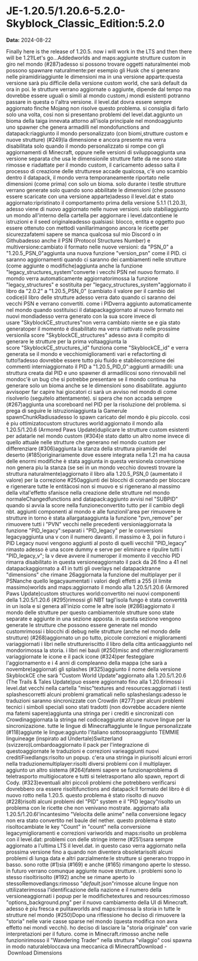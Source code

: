 # JE-1.20.5/1.20.6-5.2.0-Skyblock_Classic_Edition:5.2.0

**Data:** 2024-08-22

Finally here is the release of 1.20.5. now i will work in the LTS and then there will be 1.21!Let's go...Addedworlds and maps:aggiunte strutture custom in giro nel mondo (#287)adesso si possono trovare oggetti naturalmentei mob possono spawnare naturalmente:per esempio gli Husk che si generano nelle piramidiriaggiunte le dimensioni ma in una versione apparte:questa versione sarà piu difficile della versione custom world, che sarà default da ora in poi. le strutture verrano aggiornate o aggiunte, dipende dal tempo ma dovrebbe essere uguali o simili al mondo custom,i mondi esistenti potranno passare in questa o l'altra versione. il level.dat dovra essere sempre aggiornato finche Mojang non risolve questo problema. si consiglia di farlo solo una volta, cosi non si presentano problemi del level.dat.aggiunto un bioma della taiga innevata attorno all'isola principale nel mondoaggiunto uno spawner che genera armadilli nel mondofunctions and datapack:riaggiunto il mondo personalizzato (con biomi,strutture custom e nuove strutture) (#249)la dimensione e ancora presente ma verra disabilitata solo quando il mondo personalizzato si rompe con gli aggiornamenti di Minecraft, oppure nelle versioni di sviluppoaggiunta una versione separata che usa le dimensionile strutture fatte da me sono state rimosse e riadattate per il mondo custom, il caricamento adesso salta il processo di creazione delle strutturese accade qualcosa, c'è uno scambio dentro il datapack, il mondo verra temporaneamente riportato nelle dimensioni (come prima) con solo un bioma. solo durante i testle strutture verrano generate solo quando sono abbilitate le dimensioni (che possono essere scaricate con una versione apparte)adesso il level.dat e stato aggiornato:ripristinato il comportamento prima della versione 5.1.1 (1.20.3), adesso viene di nuovo aggiornato nelle nuove versioni. solo stabiliaggiunto un mondo all'interno della cartella per aggiornare i level.datcontiene le istruzioni e il seed originaleadesso qualsiasi: blocco, entita e oggetto puo essere ottenuto con mettodi vanillarimangono ancora le ricette per sicurezzafatemi sapere se manca qualcosa sul mio Discord o in Githubadesso anche il PSN (Protocol Structures Number) e multiversione:cambiato il formato nelle nuove versioni: da "PSN_0" a "1.20.5_PSN_0"aggiunta una nuova funzione "version_psn" come il PID. ci saranno aggiornamenti quando ci saranno dei cambiamenti nelle strutture (come aggiunte o modifiche)aggiunta anche la funzione "legacy_structures_system"converte i vecchi PSN nel nuovo formato. il momdo verra automaticamente aggiornatorimossa la funzione "legacy_structures" e sostituita per "legacy_structures_system"aggiornato il libro da "2.0.2" a "1.20.5_PSN_0" (cambiato il valore per il cambio del codice)il libro delle strutture adesso verra dato quando ci saranno dei vecchi PSN e verrano convertiti. come i PIDverra aggiunto automaticamente nel mondo quando sostituisci il datapackaggiornato al nuovo formato nei nuovi mondiadesso verra generato con la sua score invece di usare "SkyblockCE_structures"non verra cambiato niente se e gia stato generatoper il momento è disabilitato ma verra riattivato nelle prossime versionila score "SkyblockCE_structures" adesso avra il compito di generare le strutture per la prima voltaaggiunta la score "SkyblockCE_structures_id" funziona come "SkyblockCE_id" e verra generata se il mondo e vecchiomiglioramenti vari e refactorting di tutto!!adesso dovrebbe essere tutto piu fluido e stabilecorrezione dei commenti interniaggiornato il PID a "1.20.5_PID_0":aggiunti armadilli: una struttura creata dal PID e uno spawner di armadilicosi sono rinnovabili nel mondoc'è un bug che si potrebbe presentare se il mondo continua ha generare solo un bioma anche se le dimensioni sono disabilitate. aggiunto avvisoper far capire hai giocatori ci sarà un avviso nel mondo di come risolverlo (seguitelo attentamente). si spera che non accada sempre (#267)aggiunta una scoreboard nel PID per la risoluzione del problema. si prega di seguire le istruzioniaggiunta la Gamerule spawnChunkRadiusadesso lo spawn caricato del mondo è piu piccolo. cosi è piu ottimizatocustom structures world:aggiornato il mondo alla 1.20.5/1.20.6 (Armored Paws Update)duplicare le strutture custom esistenti per adatarle nel mondo custom (#304)è stato datto un altro nome invece di quello attuale nelle strutture che generano nel mondo custom per differenziare (#306)aggiunta la stanza della struttura piramide del deserto (#185)originariamente dove essere integrata nella 1.21 ma ha causa delle enormi modifiche è stata aggiunta in questa versionela conversione non genera piu la stanza (se sei in un mondo vecchio dovresti trovare la struttura naturalmente)aggiornato il libro alla 1.20.5_PSN_0 (aumentato il valore) per la correzione #250aggiunti dei blocchi di comando per bloccare e rigenerare tutte le entitàcosi non si muovo e si rigenerano al massimo della vital'effetto sfanisce nella creazione delle strutture nel mondo normaleChangedfunctions and datapack:aggiunto avvisi nel "SUBPID" quando si avvia la score nella funzioneconvertito tutto per il cambio degli nbt. aggiunti componenti al mondo e alle funzionil'area per rimuovere le strutture in torno è stata allargataaggiunta la funzione "pvn_remove" per rimuovere tutti i "PVN" vecchi nelle precedenti versioniaggiornata la funzione "PID_legacy":separati i "PID_legacy" per le conversioni legacyaggiunta una v con il numero davanti. il massimo è 3, poi in futuro i PID Legacy nuovi vengono aggiunti al posto di quelli vecchiil "PID_legacy" rimasto adesso è una score dummy e serve per eliminare e ripulire tutti i "PID_legacy_v"; la v deve avvere il numeroper il momento il vecchio PID rimarra disabilitato in questa versioneaggiornato il pack da 26 fino a 41 nel datapackaggiornato a 41 in tutti gli overlays nel datapacktranne "dimensions" che rimane 26aggiornata la funzione del multiplayer per il PSNanche quello legacyaumentati i valori degli effetti a 255 (il limite massimo)worlds and maps:aggiornato il mondo alla 1.20.5/1.20.6 (Armored Paws Update)custom structures world:convertito nei nuovi componenti della 1.20.5/1.20.6 (#295)rimossi gli NBT tagl'isola fungo è stata convertità in un isola e si genera all'inizio come le altre isole (#286)aggiornato il mondo delle strutture per questo cambiamentole strutture sono state separate e aggiunte in una sezione apposta. in questa sezione vengono generate le strutture che possono essere generate nel mondo customrimossi i blocchi di debug nelle strutture (anche nel mondo delle strutture) (#268)aggiornato un po tutto, piccole correzioni e miglioramenti variaggiornati i libri nelle struttureriscitto il libro della citta anticaaggiunto nel mondorimossa la storia. i libri nei bauli (#250)misc and other:miglioramenti variaggiornate le icone e il pack icone (#324)per festeggiare l'aggiornamento e i 4 anni di compleanno della mappa (che sarà a novembre)aggiornati gli splashes (#325)aggiunto il nome della versione SkyblockCE che sarà "Custom World Update"aggiornato alla 1.20.5/1.20.6 (The Trails & Tales Update)puo essere aggiornato fino alla 1.20.6rimossi i level.dat vecchi nella cartella "misc"textures and resources:aggiornati i testi splashescorretti alcuni problemi gramaticali nello splasheslangs:adesso le traduzioni saranno sincronizzate con Crowdin (#277):per alcuni problemi tecnici i simboli speciali sono stati tradotti (non dovrebbe accadere niente ma fatemi sapere)aggiunta una stringa per i crediti e sincronizati con Crowdinaggiornata la stringa nel codiceaggiunte alcune nuove lingue per la sincronizazione. tutte le lingue di Minecraftaggiunte le lingue personalizzate (#118)aggiunte le lingue:aggiunto l'italiano sottosopraaggiunto TEMMIE linguineage (inspirato ad Undertale)Switzerland (svizzero)Lombardoaggiornato il pack per l'integrazione di questoaggiornate le traduzioni e correzioni varieaggiunti nuovi creditiFixedlangs:risolto un popup. c'era una stringa in piurisolti alcuni errori nella traduzionemultiplayer:risolti diversi problemi con il multiplayer. aggiunto un altro sistema (#264)fatemi sapere se funzionaproblema di teletrasporto multigiocatore e tutti si teletrasportano allo spawn, report di Cody. (#323)eventuali altri piccoli problemi che potrebbero verificarsi dovrebbero ora essere risoltifunctions and datapack:Il formato del libro è di nuovo rotto nella 1.20.5. questo problema è stato risolto di nuovo (#228)risolti alcuni problemi del "PID" system e il "PID legacy"risolto un problema con le ricette che non venivano mostrate. aggiornato alla 1.20.5/1.20.6l'incantesimo "Velocita delle anime" nella conversione legacy non era stato convertito nel baule del nether. questo problema è stato risoltocambiate le key "Count" in "count" nella conversione legacymiglioramenti e correzioni variworlds and maps:risolto un problema con il level.dat: problemi con delle stringe interne (#251)sara sempre aggiornato a l'ultima LTS il level.dat. in questo caso verra aggiornato nella prossima versione fino a quando non diventera obsoletarisolti alcuni problemi di lunga data e altri parzialmente:le strutture si generano troppo in basso. sono rotte (#1)sia (#169) e anche (#165) rimangono aperte lo stesso. in futuro verrano comunque aggiunte nuove strutture. i problemi sono lo stesso risoltirisolto (#192) anche se rimane aperto lo stessoRemovedlangs:rimosso "_default_.json"rimosse alcune lingue non uttilizaterimossa l'identificazione della nazione e il numero della versioneaggiornati i popup per le modifichetextures and resources:rimosso "options_background.png" per il nuovo cambiamento della UI di Minecraft. adesso è piu fresca e pulitaworlds and maps:rimossa la storia in tutte le strutture nel mondo (#250)Dopo una riflessione ho deciso di rimuovere la "storia" nelle varie casse sparse nel mondo (questa modifica non avra effetto nei mondi vecchi). ho deciso di lasciare la "storia originale" con varie interpretazioni per il futuro. come in Minecraft.rimosso anche nelle funzionirimosso il "Wandering Trader" nella struttura "vilaggio" cosi spawna in modo naturalebloccava una meccanica di MinecraftDownload - Download Dimensions
